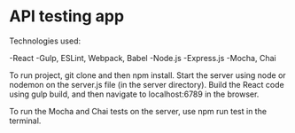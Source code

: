 # API testing app

Technologies used:

-React
-Gulp, ESLint, Webpack, Babel
-Node.js
-Express.js
-Mocha, Chai

To run project, git clone and then npm install. Start the server using node or nodemon on the server.js file (in the server directory).
Build the React code using gulp build, and then navigate to localhost:6789 in the browser.

To run the Mocha and Chai tests on the server, use npm run test in the terminal.
